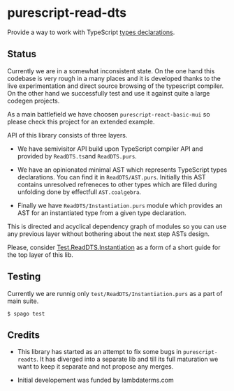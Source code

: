 # purescript-read-dts

Provide a way to work with TypeScript [types declarations](https://stackoverflow.com/questions/21247278/about-d-ts-in-typescript).



## Status

Currently we are in a somewhat inconsistent state. On the one hand this codebase is very rough in a many places and it is developed thanks to the live experimentation and direct source browsing of the typescript compiler. On the other hand we successfully test and use it against quite a large codegen projects.

As a main battlefield we have choosen `purescript-react-basic-mui` so please check this project for an extended example. 

API of this library consists of three layers.

  * We have semivisitor API build upon TypeScript compiler API and provided by `ReadDTS.ts`and `ReadDTS.purs`.

  * We have an opinionated minimal AST which represents TypeScript types declarations. You can find it in `ReadDTS/AST.purs`. Initially this AST contains unresolved refreneces to other types which are filled during unfolding done by effectfull `AST.coalgebra`.

  * Finally we have `ReadDTS/Instantiation.purs` module which provides an AST for an instantiated type from a given type declaration.

This is directed and acyclical dependency graph of modules so you can use any previous layer without bothering about the next step ASTs design.

Please, consider [Test.ReadDTS.Instantiation](
https://github.com/purescript-codegen/purescript-read-dts/blob/master/test/ReadDTS/Instantiation.purs) as a form of a short guide for the top layer of this lib.


## Testing

Currently we are runnig only `test/ReadDTS/Instantiation.purs` as a part of main suite.

```
$ spago test
```


## Credits

* This library has started as an attempt to fix some bugs in `purescript-readts`. It has diverged into a separate lib and till its full maturation we want to keep it separate and not propose any merges.

* Initial developement was funded by lambdaterms.com
